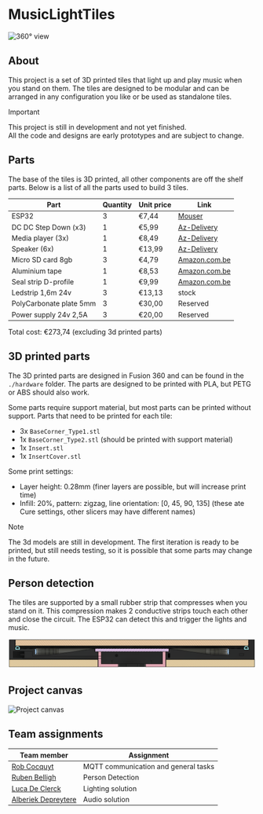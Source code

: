 # MusicLightTiles

![360° view](./img/360.gif)

## About

This project is a set of 3D printed tiles that light up and play music when you stand on them. 
The tiles are designed to be modular and can be arranged in any configuration you like or be used as standalone tiles.

> [!IMPORTANT]  
> This project is still in development and not yet finished.  
> All the code and designs are early prototypes and are subject to change.  

## Parts

The base of the tiles is 3D printed, all other components are off the shelf parts.
Below is a list of all the parts used to build 3 tiles.

| Part | Quantity | Unit price | Link |
| ---- | -------- | ----- | ---- |
| ESP32 | 3 | €7,44 | [Mouser](https://www.mouser.be/ProductDetail/Espressif-Systems/ESP32-C3-DevKitC-02?qs=stqOd1AaK7%2F1Q62ysr4CMA%3D%3D&_gl=1*1in80jf*_ga*ODM4MDUyNDAxLjE2OTYyNzI2NDU.*_ga_15W4STQT4T*MTY5NjI3MjY0NS4xLjAuMTY5NjI3MjY0NS42MC4wLjA.) |
| DC DC Step Down (x3) | 1 | €5,99 | [Az-Delivery](https://www.az-delivery.de/nl/products/lm2596s-dc-dc-step-down-modul-1?variant=12228728324192) |
| Media player (3x) | 1 | €8,49 | [Az-Delivery](https://www.az-delivery.de/nl/products/mp3-player-modul?variant=8198615695456) |
| Speaker (6x) | 1 | €13,99 | [Az-Delivery](https://www.az-delivery.de/nl/products/2-stuck-dfplayer-mini-3-watt-8-ohm-mini-lautsprecher-mit-jst-ph2-0-mm-pin-schnittstelle-fur-arduino-raspberry-pi-und-elektronische-diy-projekte-inklusive-e-book?variant=39441379131488) |
| Micro SD card 8gb | 3 | €4,79 | [Amazon.com.be](https://www.amazon.com.be/-/nl/Intenso-3413450-Micro-SDHC-geheugenkaart-GB-klasse/dp/B008RDCCFS/ref=sr_1_3?crid=32IRLW4WPV8D7&keywords=micro%2Bsd%2B4gb&qid=1695657846&s=electronics&sprefix=micro%2Bsd%2B4gb%2Celectronics%2C78&sr=1-3&th=1) |
| Aluminium tape | 1 | €8,53 | [Amazon.com.be](https://www.amazon.com.be/-/nl/GOCABLETIES-aluminiumfolie-isolatietape-HVAC-reparatie-afdichting/dp/B07KQDQHC9/ref=sr_1_11?crid=3KMIFELKZP5V4&keywords=aluminium%2Btape&qid=1695657415&sprefix=alumi%2Caps%2C78&sr=8-11&th=1) |
| Seal strip D-profile | 1 | €9,99 | [Amazon.com.be](https://www.amazon.com.be/-/nl/Youshares-afdichtband-viltapparaat-geluidsisolerend-weerbestendig/dp/B081C5VYXF/ref=sr_1_5?crid=W4W0U74CBUXH&keywords=tochtstrip&qid=1695657255&sprefix=toch%2Caps%2C94&sr=8-5&th=1) |
| Ledstrip 1,6m 24v | 3 | €13,13 | stock |
| PolyCarbonate plate 5mm | 3 | €30,00 | Reserved |
| Power supply 24v 2,5A | 3 | €20,00 | Reserved |

Total cost: €273,74 (excluding 3d printed parts)

## 3D printed parts

The 3D printed parts are designed in Fusion 360 and can be found in the `./hardware` folder.
The parts are designed to be printed with PLA, but PETG or ABS should also work.

Some parts require support material, but most parts can be printed without support.
Parts that need to be printed for each tile:

- 3x `BaseCorner_Type1.stl`
- 1x `BaseCorner_Type2.stl` (should be printed with support material)
- 1x `Insert.stl`
- 1x `InsertCover.stl`

Some print settings:

- Layer height: 0.28mm (finer layers are possible, but will increase print time)
- Infill: 20%, pattern: zigzag, line orientation: [0, 45, 90, 135] (these ate Cure settings, other slicers may have different names)

> [!NOTE]  
> The 3d models are still in development. The first iteration is ready to be printed, but still needs testing, so it is possible that some parts may change in the future.

## Person detection

The tiles are supported by a small rubber strip that compresses when you stand on it.
This compression makes 2 conductive strips touch each other and close the circuit.
The ESP32 can detect this and trigger the lights and music.

![Person detection](./img/sectionview.png)

## Project canvas

![Project canvas](./img/projectcanvas.jpg)

## Team assignments

| Team member | Assignment |
| ---- | ---------- |
| [Rob Cocquyt](https://github.com/Robbedoes24) | MQTT communication and general tasks |
| [ Ruben Belligh](https://github.com/RubenBelligh) | Person Detection |
| [Luca De Clerck](https://github.com/LucaClrk) | Lighting solution |
| [Alberiek Depreytere](https://github.com/AlberiekDepreytere) | Audio solution |
